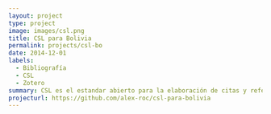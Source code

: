 ```yaml
---
layout: project
type: project
image: images/csl.png
title: CSL para Bolivia
permalink: projects/csl-bo
date: 2014-12-01
labels:
  - Bibliografía
  - CSL
  - Zotero
summary: CSL es el estandar abierto para la elaboración de citas y referencias bibliográficas en diferentes estilos. Estoy creando los formatos respectivos para las revistas bolivianas. 
projecturl: https://github.com/alex-roc/csl-para-bolivia
---
```






